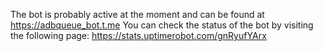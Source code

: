 The bot is probably active at the moment and can be found at https://adbqueue_bot.t.me
You can check the status of the bot by visiting the following page: https://stats.uptimerobot.com/gnRyufYArx
